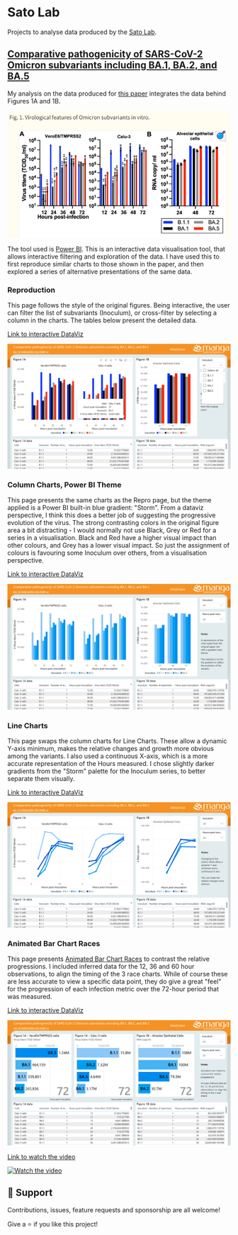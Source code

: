 # Sato Lab
Projects to analyse data produced by the [Sato Lab](https://www.ims.u-tokyo.ac.jp/SystemsVirology/eng-index.html).

## [Comparative pathogenicity of SARS-CoV-2 Omicron subvariants including BA.1, BA.2, and BA.5](https://doi.org/10.1038/s42003-023-05081-w)

My analysis on the data produced for [this paper](https://doi.org/10.1038/s42003-023-05081-w) integrates the data behind Figures 1A and 1B.

![Figures 1A and 1B](https://github.com/Mike-Honey/Sato-Lab/raw/main/doi.org%2010.1038%20s42003-023-05081-w%20Comparative%20pathogenicity%20of%20SARS-CoV-2%20Omicron%20subvariants%20including%20BA.1%2C%20BA.2%2C%20and%20BA.5/doi.org-10.1038%20s42003-023-05081-w-Figure-1-A-and-B.png)

The tool used is [Power BI](https://powerbi.microsoft.com/). This is an interactive data visualisation tool, that allows interactive filtering and exploration of the data.  I have used this to first reproduce similar charts to those shown in the paper, and then explored a series of alternative presentations of the same data.

### Reproduction

This page follows the style of the original figures. Being interactive, the user can filter the list of subvariants (Inoculum), or cross-filter by selecting a column in the charts. The tables below present the detailed data.

[Link to interactive DataViz](https://app.powerbi.com/view?r=eyJrIjoiYmI2Njc0YmQtYjgwNS00YWExLWIxNjItM2MyZGQ0NmFmYmE0IiwidCI6ImRjMWYwNGY1LWMxZTUtNDQyOS1hODEyLTU3OTNiZTQ1YmY5ZCIsImMiOjEwfQ%3D%3D&pageName=32037d60b8a6d4117483)

[![Click to view and interact with the report](https://github.com/Mike-Honey/Sato-Lab/raw/main/doi.org%2010.1038%20s42003-023-05081-w%20Comparative%20pathogenicity%20of%20SARS-CoV-2%20Omicron%20subvariants%20including%20BA.1%2C%20BA.2%2C%20and%20BA.5/repro.png)](https://app.powerbi.com/view?r=eyJrIjoiYmI2Njc0YmQtYjgwNS00YWExLWIxNjItM2MyZGQ0NmFmYmE0IiwidCI6ImRjMWYwNGY1LWMxZTUtNDQyOS1hODEyLTU3OTNiZTQ1YmY5ZCIsImMiOjEwfQ%3D%3D&pageName=32037d60b8a6d4117483)

### Column Charts, Power BI Theme

This page presents the same charts as the Repro page, but the theme applied is a Power BI built-in blue gradient: "Storm". From a dataviz perspective, I think this does a better job of suggesting the progressive evolution of the virus. The strong contrasting colors in the original figure area a bit distracting - I would normally not use Black, Grey or Red for a series in a visualisation. Black and Red have a higher visual impact than other colours, and Grey has a lower visual impact. So just the assignment of colours is favouring some Inoculum over others, from a visualisation perspective.

[Link to interactive DataViz](https://app.powerbi.com/view?r=eyJrIjoiYmI2Njc0YmQtYjgwNS00YWExLWIxNjItM2MyZGQ0NmFmYmE0IiwidCI6ImRjMWYwNGY1LWMxZTUtNDQyOS1hODEyLTU3OTNiZTQ1YmY5ZCIsImMiOjEwfQ%3D%3D&pageName=56b4855092b70698555d)

[![Click to view and interact with the report](https://github.com/Mike-Honey/Sato-Lab/raw/main/doi.org%2010.1038%20s42003-023-05081-w%20Comparative%20pathogenicity%20of%20SARS-CoV-2%20Omicron%20subvariants%20including%20BA.1%2C%20BA.2%2C%20and%20BA.5/column-charts.png)](https://app.powerbi.com/view?r=eyJrIjoiYmI2Njc0YmQtYjgwNS00YWExLWIxNjItM2MyZGQ0NmFmYmE0IiwidCI6ImRjMWYwNGY1LWMxZTUtNDQyOS1hODEyLTU3OTNiZTQ1YmY5ZCIsImMiOjEwfQ%3D%3D&pageName=56b4855092b70698555d)


### Line Charts

This page swaps the column charts for Line Charts. These allow a dynamic Y-axis minimum, makes the relative changes and growth more obvious among the variants. I also used a continuous X-axis, which is a more accurate representation of the Hours measured.  I chose slightly darker gradients from the "Storm" palette for the Inoculum series, to better separate them visually.

[Link to interactive DataViz](https://app.powerbi.com/view?r=eyJrIjoiYmI2Njc0YmQtYjgwNS00YWExLWIxNjItM2MyZGQ0NmFmYmE0IiwidCI6ImRjMWYwNGY1LWMxZTUtNDQyOS1hODEyLTU3OTNiZTQ1YmY5ZCIsImMiOjEwfQ%3D%3D&pageName=6a66623c37b940635209)

[![Click to view and interact with the report](https://github.com/Mike-Honey/Sato-Lab/raw/main/doi.org%2010.1038%20s42003-023-05081-w%20Comparative%20pathogenicity%20of%20SARS-CoV-2%20Omicron%20subvariants%20including%20BA.1%2C%20BA.2%2C%20and%20BA.5/line-charts.png)](https://app.powerbi.com/view?r=eyJrIjoiYmI2Njc0YmQtYjgwNS00YWExLWIxNjItM2MyZGQ0NmFmYmE0IiwidCI6ImRjMWYwNGY1LWMxZTUtNDQyOS1hODEyLTU3OTNiZTQ1YmY5ZCIsImMiOjEwfQ%3D%3D&pageName=6a66623c37b940635209)


### Animated Bar Chart Races

This page presents [Animated Bar Chart Races](https://appsource.microsoft.com/en-us/product/power-bi-visuals/WA200000053?tab=Overview) to contrast the relative progressions. I included inferred data for the 12, 36 and 60 hour observations, to align the timing of the 3 race charts.  While of course these are less accurate to view a specific data point, they do give a great "feel" for the progression of each infection metric over the 72-hour period that was measured.

[Link to interactive DataViz](https://app.powerbi.com/view?r=eyJrIjoiYmI2Njc0YmQtYjgwNS00YWExLWIxNjItM2MyZGQ0NmFmYmE0IiwidCI6ImRjMWYwNGY1LWMxZTUtNDQyOS1hODEyLTU3OTNiZTQ1YmY5ZCIsImMiOjEwfQ%3D%3D&pageName=06c4732f54588ca041cb)

[![Click to view and interact with the report](https://github.com/Mike-Honey/Sato-Lab/raw/main/doi.org%2010.1038%20s42003-023-05081-w%20Comparative%20pathogenicity%20of%20SARS-CoV-2%20Omicron%20subvariants%20including%20BA.1%2C%20BA.2%2C%20and%20BA.5/race-charts.png)](https://app.powerbi.com/view?r=eyJrIjoiYmI2Njc0YmQtYjgwNS00YWExLWIxNjItM2MyZGQ0NmFmYmE0IiwidCI6ImRjMWYwNGY1LWMxZTUtNDQyOS1hODEyLTU3OTNiZTQ1YmY5ZCIsImMiOjEwfQ%3D%3D&pageName=06c4732f54588ca041cb)

[Link to watch the video](https://youtu.be/wKzirRltcGI)

[![Watch the video](https://img.youtube.com/vi/wKzirRltcGI/maxresdefault.jpg)](https://youtu.be/wKzirRltcGI)

## 🤝 Support

Contributions, issues, feature requests and sponsorship are all welcome!

Give a ⭐️ if you like this project!
